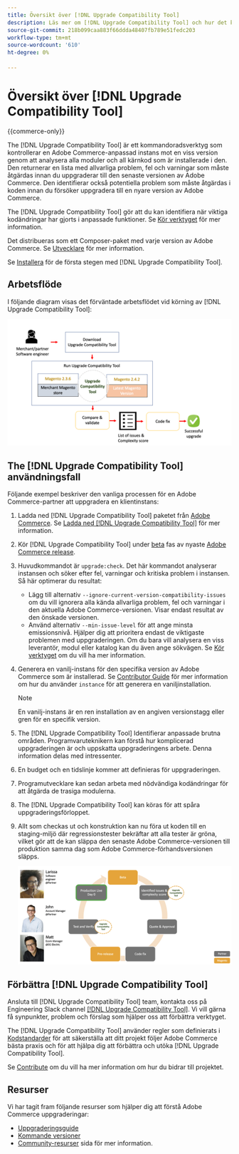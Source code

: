 ```yaml
---
title: Översikt över [!DNL Upgrade Compatibility Tool]
description: Läs mer om [!DNL Upgrade Compatibility Tool] och hur det kan hjälpa dig med ditt Adobe Commerce-projekt.
source-git-commit: 218b099caa883f66ddda48407fb789e51fedc203
workflow-type: tm+mt
source-wordcount: '610'
ht-degree: 0%

---
```



# Översikt över [!DNL Upgrade Compatibility Tool]

{{commerce-only}}

The [!DNL Upgrade Compatibility Tool] är ett kommandoradsverktyg som kontrollerar en Adobe Commerce-anpassad instans mot en viss version genom att analysera alla moduler och all kärnkod som är installerade i den. Den returnerar en lista med allvarliga problem, fel och varningar som måste åtgärdas innan du uppgraderar till den senaste versionen av Adobe Commerce. Den identifierar också potentiella problem som måste åtgärdas i koden innan du försöker uppgradera till en nyare version av Adobe Commerce.

The [!DNL Upgrade Compatibility Tool] gör att du kan identifiera när viktiga kodändringar har gjorts i anpassade funktioner. Se [Kör verktyget](../upgrade-compatibility-tool/run.md) för mer information.

Det distribueras som ett Composer-paket med varje version av Adobe Commerce. Se [Utvecklare](../upgrade-compatibility-tool/developer.md) för mer information.

Se [Installera](../upgrade-compatibility-tool/install.md) för de första stegen med [!DNL Upgrade Compatibility Tool].

## Arbetsflöde

I följande diagram visas det förväntade arbetsflödet vid körning av [!DNL Upgrade Compatibility Tool]:

![[!DNL Upgrade Compatibility Tool] Diagram](../../assets/upgrade-guide/mvp-diagram-v3.png)

## The [!DNL Upgrade Compatibility Tool] användningsfall

Följande exempel beskriver den vanliga processen för en Adobe Commerce-partner att uppgradera en klientinstans:

1. Ladda ned [!DNL Upgrade Compatibility Tool] paketet från [Adobe Commerce](https://repo.magento.com/). Se [Ladda ned [!DNL Upgrade Compatibility Tool]](../upgrade-compatibility-tool/install.md#download-the-upgrade-compatibility-tool) för mer information.
1. Kör [!DNL Upgrade Compatibility Tool] under [beta](https://devdocs.magento.com/release/beta-program.html) fas av nyaste [Adobe Commerce release](https://devdocs.magento.com/release/).
1. Huvudkommandot är `upgrade:check`. Det här kommandot analyserar instansen och söker efter fel, varningar och kritiska problem i instansen. Så här optimerar du resultat:

   - Lägg till alternativ `--ignore-current-version-compatibility-issues` om du vill ignorera alla kända allvarliga problem, fel och varningar i den aktuella Adobe Commerce-versionen. Visar endast resultat av den önskade versionen.
   - Använd alternativ `--min-issue-level` för att ange minsta emissionsnivå. Hjälper dig att prioritera endast de viktigaste problemen med uppgraderingen. Om du bara vill analysera en viss leverantör, modul eller katalog kan du även ange sökvägen. Se [Kör verktyget](https://experienceleague.adobe.com/docs/commerce-operations/upgrade-guide/upgrade-compatibility-tool/run.html?lang=en) om du vill ha mer information.

1. Generera en vanilj-instans för den specifika version av Adobe Commerce som är installerad. Se [Contributor Guide](https://devdocs.magento.com/contributor-guide/contributing.html#vanilla-pr) för mer information om hur du använder `instance` för att generera en vaniljinstallation.

   >[!NOTE]
   >
   >En vanilj-instans är en ren installation av en angiven versionstagg eller gren för en specifik version.

1. The [!DNL Upgrade Compatibility Tool] Identifierar anpassade brutna områden. Programvaruteknikern kan förstå hur komplicerad uppgraderingen är och uppskatta uppgraderingens arbete. Denna information delas med intressenter.
1. En budget och en tidslinje kommer att definieras för uppgraderingen.
1. Programutvecklare kan sedan arbeta med nödvändiga kodändringar för att åtgärda de trasiga modulerna.
1. The [!DNL Upgrade Compatibility Tool] kan köras för att spåra uppgraderingsförloppet.
1. Allt som checkas ut och konstruktion kan nu föra ut koden till en staging-miljö där regressionstester bekräftar att alla tester är gröna, vilket gör att de kan släppa den senaste Adobe Commerce-versionen till produktion samma dag som Adobe Commerce-förhandsversionen släpps.

   ![[!DNL Upgrade Compatibility Tool] publik](../../assets/upgrade-guide/audience-uct-v3.png)

## Förbättra [!DNL Upgrade Compatibility Tool]

Ansluta till [!DNL Upgrade Compatibility Tool] team, kontakta oss på Engineering Slack channel [[!DNL Upgrade Compatibility Tool]](https://magentocommeng.slack.com/archives/C019Y143U9F). Vi vill gärna få synpunkter, problem och förslag som hjälper oss att förbättra verktyget.

The [!DNL Upgrade Compatibility Tool] använder regler som definierats i [Kodstandarder](https://devdocs.magento.com/guides/v2.4/coding-standards/bk-coding-standards.html) för att säkerställa att ditt projekt följer Adobe Commerce bästa praxis och för att hjälpa dig att förbättra och utöka [!DNL Upgrade Compatibility Tool].

Se [Contribute](https://devdocs.magento.com/guides/v2.4/coding-standards/contributing.html)  om du vill ha mer information om hur du bidrar till projektet.

## Resurser

Vi har tagit fram följande resurser som hjälper dig att förstå Adobe Commerce uppgraderingar:

- [Uppgraderingsguide](https://experienceleague.adobe.com/docs/commerce-operations/upgrade-guide/overview.html)
- [Kommande versioner](https://devdocs.magento.com/release/)
- [Community-resurser](https://devdocs.magento.com/community/resources/resources.html) sida för mer information.
